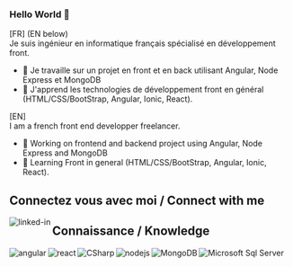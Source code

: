 ### Hello World 👋

<!--
**LaurentDecamps/LaurentDecamps** is a ✨ _special_ ✨ repository because its `README.md` (this file) appears on your GitHub profile.

Here are some ideas to get you started:

- 🔭 I’m currently working on ...
- 🌱 I’m currently learning ...
- 👯 I’m looking to collaborate on ...
- 🤔 I’m looking for help with ...
- 💬 Ask me about ...
- 📫 How to reach me: ...
- 😄 Pronouns: ...
- ⚡ Fun fact: ...
-->

[FR] (EN below)  
Je suis ingénieur en informatique français spécialisé en développement front.
- 🔭 Je travaille sur un projet en front et en back utilisant Angular, Node Express et MongoDB
- 🌱 J'apprend les technologies de développement front en général (HTML/CSS/BootStrap, Angular, Ionic, React).
  
[EN]  
I am a french front end developper freelancer.
- 🔭 Working on frontend and backend project using Angular, Node Express and MongoDB
- 🌱 Learning Front in general (HTML/CSS/BootStrap, Angular, Ionic, React).
  

## Connectez vous avec moi / Connect with me
  
[<img align="left" alt="linked-in" src="https://img.shields.io/badge/linkedin-%230077B5.svg?&style=for-the-badge&logo=linkedin&logoColor=white" />](https://www.linkedin.com/in/laurent-d%C3%A9camps-99407418/)  
  



## Connaissance / Knowledge  
<img align="left" alt="angular" src="https://img.shields.io/badge/Angular-DD0031?&style=for-the-badge&logo=angular" />
<img align="left" alt="react" src="https://img.shields.io/badge/react%20-%2320232a.svg?&style=for-the-badge&logo=react&logoColor=%2361DAFB" />
<img align="left" alt="CSharp" src="https://img.shields.io/badge/C%23-239120?style=for-the-badge&logo=c-sharp&logoColor=white" />
<img align="left" alt="nodejs" src="https://img.shields.io/badge/node.js%20-%2343853D.svg?&style=for-the-badge&logo=node.js&logoColor=white" />
<img align="left" alt="MongoDB" src="https://img.shields.io/badge/MongoDB-4EA94B?style=for-the-badge&logo=mongodb&logoColor=white" />
<img align="left" alt="Microsoft Sql Server" src="https://img.shields.io/badge/Microsoft_SQL_Server-CC2927?style=for-the-badge&logo=microsoft-sql-server&logoColor=white" />
